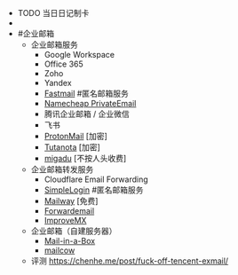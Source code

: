 - TODO  当日日记制卡
-
- #企业邮箱
	- 企业邮箱服务
		- Google Workspace
		- Office 365
		- Zoho
		- Yandex
		- [Fastmail](https://www.fastmail.com/) #匿名邮箱服务
		- [Namecheap PrivateEmail](https://privateemail.com/)
		- 腾讯企业邮箱 / 企业微信
		- 飞书
		- [ProtonMail](https://protonmail.com/) [加密]
		- [Tutanota](https://tutanota.com/) [加密]
		- [migadu](https://www.migadu.com/pricing/) [不按人头收费]
	- 企业邮箱转发服务
		- Cloudflare Email Forwarding
		- [SimpleLogin](https://simplelogin.io/) #匿名邮箱服务
		- [Mailway](https://mailway.app/) [免费]
		- [Forwardemail](https://forwardemail.net/en)
		- [ImproveMX](https://improvmx.com/pricing/)
	- 企业邮箱（自建服务器）
		- [Mail-in-a-Box](https://mailinabox.email/)
		- [mailcow](https://mailcow.email/)
	- 评测 https://chenhe.me/post/fuck-off-tencent-exmail/
